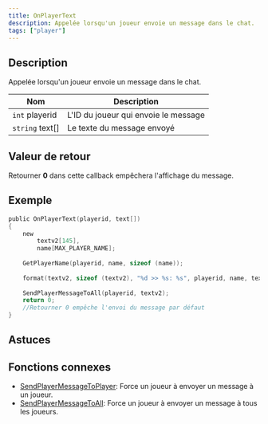 ```yaml
---
title: OnPlayerText
description: Appelée lorsqu'un joueur envoie un message dans le chat.
tags: ["player"]
---
```


## Description

Appelée lorsqu'un joueur envoie un message dans le chat.

| Nom             | Description                              |
| --------------- | ---------------------------------------- |
| `int` playerid  | L'ID du joueur qui envoie le message     |
| `string` text[] | Le texte du message envoyé               |

## Valeur de retour

Retourner **0** dans cette callback empêchera l'affichage du message.

## Exemple

```c
public OnPlayerText(playerid, text[])
{
    new 
        textv2[145], 
        name[MAX_PLAYER_NAME];
    
    GetPlayerName(playerid, name, sizeof (name));
 
    format(textv2, sizeof (textv2), "%d >> %s: %s", playerid, name, text);
 
    SendPlayerMessageToAll(playerid, textv2);
    return 0;
    //Retourner 0 empêche l'envoi du message par défaut
}

```

## Astuces

<TipNPCCallbacks />

## Fonctions connexes

- [SendPlayerMessageToPlayer](../functions/SendPlayerMessageToPlayer): Force un joueur à envoyer un message à un joueur.
- [SendPlayerMessageToAll](../functions/SendPlayerMessageToAll): Force un joueur à envoyer un message à tous les joueurs.
